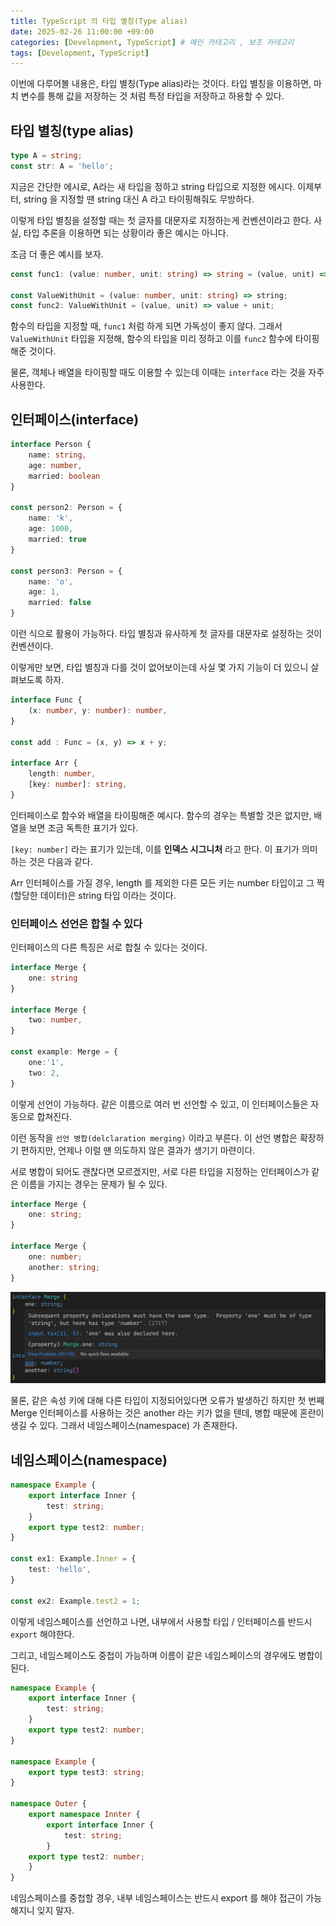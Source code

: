 ```yaml
---
title: TypeScript 의 타입 별칭(Type alias)
date: 2025-02-26 11:00:00 +09:00
categories: [Development, TypeScript] # 메인 카테고리 , 보조 카테고리
tags: [Development, TypeScript]
---
```


이번에 다루어볼 내용은, 타입 별칭(Type alias)라는 것이다.
타입 별칭을 이용하면, 마치 변수를 통해 값을 저장하는 것 처럼 특정 타입을 저장하고 하용할 수 있다.

## 타입 별칭(type alias)

```ts
type A = string;
const str: A = 'hello';
```

지금은 간단한 에시로, A라는 새 타입을 정하고 string 타입으로 지정한 에시다.
이제부터, string 을 지정할 땐 string 대신 A 라고 타이핑해줘도 무방하다.

이렇게 타입 별칭을 설정할 때는 첫 글자를 대문자로 지정하는게 컨벤션이라고 한다.
사실, 타입 추론을 이용하면 되는 상황이라 좋은 예시는 아니다.

조금 더 좋은 예시를 보자.

```ts
const func1: (value: number, unit: string) => string = (value, unit) => value + unit;

const ValueWithUnit = (value: number, unit: string) => string;
const func2: ValueWithUnit = (value, unit) => value + unit;
```

함수의 타입을 지정할 때, `func1` 처럼 하게 되면 가독성이 좋지 않다.
그래서 `ValueWithUnit` 타입을 지정해, 함수의 타입을 미리 정하고 이를 `func2` 함수에 타이핑해준 것이다.

물론, 객체나 배열을 타이핑할 때도 이용할 수 있는데 이때는 `interface` 라는 것을 자주 사용한다.

## 인터페이스(interface)

```ts
interface Person {
    name: string,
    age: number,
    married: boolean
}

const person2: Person = {
    name: 'k',
    age: 1000,
    married: true
}

const person3: Person = {
    name: 'o',
    age: 1,
    married: false
}
```

이런 식으로 활용이 가능하다.
타입 별칭과 유사하게 첫 글자를 대문자로 설정하는 것이 컨벤션이다.

이렇게만 보면, 타입 별칭과 다를 것이 없어보이는데 사실 몇 가지 기능이 더 있으니 살펴보도록 하자.

```ts
interface Func {
    (x: number, y: number): number,
}

const add : Func = (x, y) => x + y;

interface Arr {
    length: number,
    [key: number]: string,
}
```

인터페이스로 함수와 배열을 타이핑해준 예시다.
함수의 경우는 특별할 것은 없지만, 배열을 보면 조금 독특한 표기가 있다.

`[key: number]` 라는 표기가 있는데, 이를 **인덱스 시그니처** 라고 한다.
이 표기가 의미하는 것은 다음과 같다.

Arr 인터페이스를 가질 경우, length 를 제외한 다른 모든 키는 number 타입이고 그 짝(할당한 데이터)은 string 타입 이라는 것이다.

### 인터페이스 선언은 합칠 수 있다

인터페이스의 다른 특징은 서로 합칠 수 있다는 것이다.

```ts
interface Merge {
    one: string
}

interface Merge {
    two: number,
}

const example: Merge = {
    one:'1',
    two: 2,
}
```

이렇게 선언이 가능하다.
같은 이름으로 여러 번 선언할 수 있고, 이 인터페이스들은 자동으로 합쳐진다.

이런 동작을 `선언 병합(delclaration merging)` 이라고 부른다.
이 선언 병합은 확장하기 편하지만, 언제나 이럴 땐 의도하지 않은 결과가 생기기 마련이다.

서로 병합이 되어도 괜찮다면 모르겠지만, 서로 다른 타입을 지정하는 인터페이스가 같은 이름을 가지는 경우는 문제가 될 수 있다.

```ts
interface Merge {
    one: string;
}

interface Merge {
    one: number;
    another: string;
}
```

![인터페이스 충돌](../assets/img/posts/2025-02-26-TS-typing-4.png)

물론, 같은 속성 키에 대해 다른 타입이 지정되어있다면 오류가 발생하긴 하지만 첫 번째 Merge 인터페이스를 사용하는 것은 another 라는 키가 없을 텐데, 병합 때문에 혼란이 생길 수 있다.
그래서 네임스페이스(namespace) 가 존재한다.

## 네임스페이스(namespace)

```ts
namespace Example {
    export interface Inner {
        test: string;
    }
    export type test2: number;
}

const ex1: Example.Inner = {
    test: 'hello',
}

const ex2: Example.test2 = 1;
```

이렇게 네임스페이스를 선언하고 나면, 내부에서 사용할 타입 / 인터페이스를 반드시 `export` 해야한다.

그리고, 네임스페이스도 중첩이 가능하며 이름이 같은 네임스페이스의 경우에도 병합이 된다.

```ts
namespace Example {
    export interface Inner {
        test: string;
    }
    export type test2: number;
}

namespace Example {
    export type test3: string;
}

namespace Outer {
    export namespace Innter {
        export interface Inner {
            test: string;
        }
    export type test2: number;
    }
}
```

네임스페이스를 중첩할 경우, 내부 네임스페이스는 반드시 export 를 해야 접근이 가능해지니 잊지 말자.
